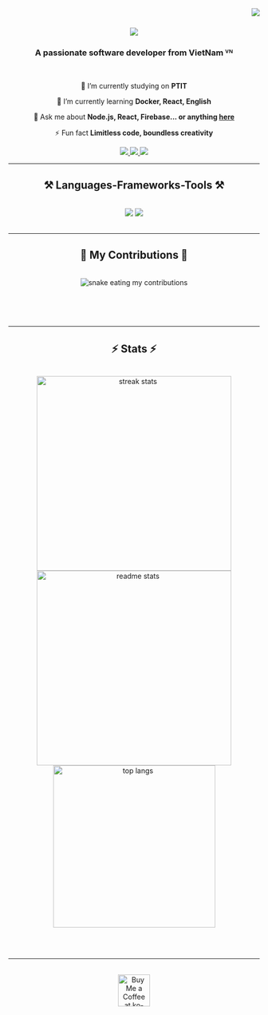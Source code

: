<img align="right" src="https://visitor-badge.laobi.icu/badge?page_id=itsnayuta.itsnayuta" />

<h1 align="center">
    <img src="https://readme-typing-svg.herokuapp.com/?font=Righteous&size=35&center=true&vCenter=true&width=500&height=70&duration=4000&lines=Hi+There!+👋;+I'm+Nayuta!;" />
</h1>

<h3 align="center">A passionate software developer from VietNam ⱽᴺ</h3>

<br/>

<div align="center">
 
 🔭 I’m currently studying on **PTIT**
 
 🌱 I’m currently learning **Docker, React, English**

💬 Ask me about **Node.js, React, Firebase... or anything [here](https://github.com/itsnatyua/itsnatyua/issues)**

⚡ Fun fact **Limitless code, boundless creativity**

 </div>
 
<div align="center"> 
  <a href="mailto:nguyenlong.t.098@gmail.com">
    <img src="https://img.shields.io/badge/Gmail-333333?style=for-the-badge&logo=gmail&logoColor=red" />
  </a>
  <a href="https://www.linkedin.com/in/nguyen-long-9b0780271/" target="_blank">
    <img src="https://img.shields.io/badge/LinkedIn-0077B5?style=for-the-badge&logo=linkedin&logoColor=white" target="_blank" />
  </a>
  <a href="https://www.facebook.com/itsnayuta" target="_blank">
     <img src="https://img.shields.io/badge/Facebook-3D82ED?style=for-the-badge&logo=facebook&logoColor=white" target="_blank" /> <!-- sqlite, safari, google-chrome are other good icon options -->
  </a>
</div>

 <hr/>
 
<h2 align="center">⚒️ Languages-Frameworks-Tools ⚒️</h2>
<br/>
<div align="center">
    <img src="https://skillicons.dev/icons?i=react,bootstrap,mui,html,css,vscode,github,figma,tailwind,git,r" />
    <img src="https://skillicons.dev/icons?i=nodejs,python,javascript,typescript,express,firebase,mongodb,c,java,nextjs,mysql,flask" /><br>
</div>

<br/>
<hr/>

<div align="center">
  <h2>🐍 My Contributions 🐍</h2>
  <br>
  <img alt="snake eating my contributions" src="https://raw.githubusercontent.com/itsnayuta/itsnayuta/output/github-contribution-grid-snake.svg" />
  
  <br/><br/><br/>
</div>

<hr/>

<h2 align="center">⚡ Stats ⚡</h2>
<br>
<div align=center>
 <img width=390 src="https://streak-stats.demolab.com/?user=itsnayuta&count_private=true&theme=react&border_radius=10" alt="streak stats" />
<img width=390 src="https://github-readme-stats.vercel.app/api?username=itsnayuta&count_private=true&show_icons=true&theme=react&rank_icon=github&border_radius=10" alt="readme stats" />
<br/>
<img width=325 align="center" src="https://github-readme-stats.vercel.app/api/top-langs/?username=itsnayuta&hide=HTML&langs_count=8&layout=compact&theme=react&border_radius=10&size_weight=0.5&count_weight=0.5&exclude_repo=github-readme-stats" alt="top langs" />

</div>

<br/><br/>

<hr/>

<br/>

<div align="center">
<a href='https://ko-fi.com/V7V4RAK9C' target='_blank'><img height='64' style='border:0px;height:64px;' src='https://storage.ko-fi.com/cdn/kofi1.png?v=3' border='0' alt='Buy Me a Coffee at ko-fi.com' /></a>
</div>

<br/>

